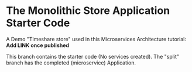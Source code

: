 # The Monolithic Store Application Starter Code

A Demo "Timeshare store" used in this Microservices Architecture tutorial: ****Add LINK once published****

This branch contains the starter code (No services created). The "split" branch has the completed (microservice) Application.
